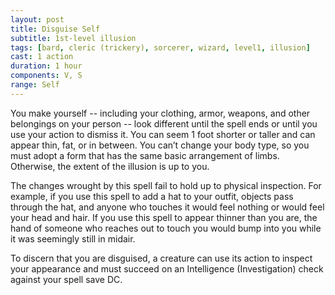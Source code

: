 ```yaml
---
layout: post
title: Disguise Self
subtitle: 1st-level illusion
tags: [bard, cleric (trickery), sorcerer, wizard, level1, illusion]
cast: 1 action
duration: 1 hour
components: V, S
range: Self
---
```

You make yourself -- including your clothing, armor, weapons, and other belongings on your person -- look different until the spell ends or until you use your action to dismiss it. You can seem 1 foot shorter or taller and can appear thin, fat, or in between. You can’t change your body type, so you must adopt a form that has the same basic arrangement of limbs. Otherwise, the extent of the illusion is up to you.

The changes wrought by this spell fail to hold up to physical inspection. For example, if you use this spell to add a hat to your outfit, objects pass through the hat, and anyone who touches it would feel nothing or would feel your head and hair. If you use this spell to appear thinner than you are, the hand of someone who reaches out to touch you would bump into you while it was seemingly still in midair.

To discern that you are disguised, a creature can use its action to inspect your appearance and must succeed on an Intelligence (Investigation) check against your spell save DC.